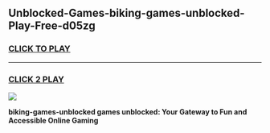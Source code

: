 
## Unblocked-Games-biking-games-unblocked-Play-Free-d05zg
<h3>
<a href="https://premium76.site?title=biking-games-unblocked&ref=19M">CLICK TO PLAY</a></h3>
<hr>

<h3>
<a href="https://premium76.site?title=biking-games-unblocked&ref=19M">CLICK 2 PLAY</a>
  
</h3>

<a href="https://premium76.site?title=biking-games-unblocked&ref=19M"><img src="https://clearcache.store/games.png"></a>


**biking-games-unblocked games unblocked: Your Gateway to Fun and Accessible Online Gaming**
